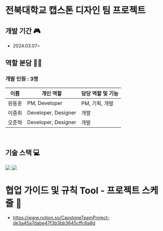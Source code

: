  <h1> 전북대학교 캡스톤 디자인 팀 프로젝트 </h1>

## 개발 기간 🎮
- 2024.03.07~

## 역할 분담 🧑‍💻
### 개발 인원 : 3명
| 이름 | 개인 역할 | 담당 역할 및 기능 |
| ------ | ---------- | ------ |
| 원동훈 | PM, Developer | PM, 기획, 개발 |
| 이중휘 | Developer, Designer | 개발 |
| 오준혁 | Developer, Designer | 개발 |

<br/>

## 기술 스택 💻
<img src="https://img.shields.io/badge/Unity-FFFFFF?style=for-the-badge&logo=Unity&logoColor=black">

<img src="https://img.shields.io/badge/csharp-512BD4?style=for-the-badge&logo=csharp&logoColor=white">

# 협업 가이드 및 규칙 Tool - 프로젝트 스케줄 📅
- https://www.notion.so/CapstoneTeamProject-de3a45a7dabe47f3b3bb3645cffc6a8d

